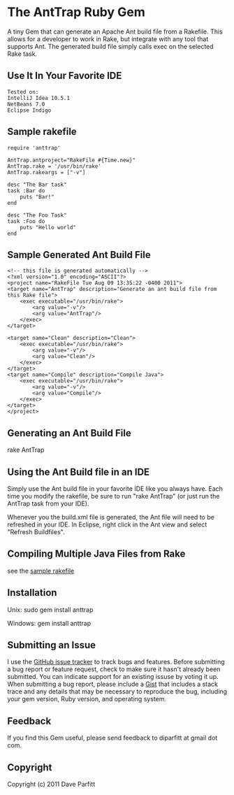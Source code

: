 The AntTrap Ruby Gem
====================
A tiny Gem that can generate an Apache Ant build file from a Rakefile. This allows for a developer to
work in Rake, but integrate with any tool that supports Ant. The generated build file simply calls
exec on the selected Rake task. 

Use It In Your Favorite IDE
---
	Tested on:
	IntelliJ Idea 10.5.1
	NetBeans 7.0
	Eclipse Indigo


Sample rakefile
---
	require 'anttrap'
	
	AntTrap.antproject="RakeFile #{Time.new}"
	AntTrap.rake = '/usr/bin/rake'
	AntTrap.rakeargs = ["-v"]
	
	desc "The Bar task"
	task :Bar do
		puts "Bar!"
	end
	
	desc "The Foo Task"
	task :Foo do 
		puts "Hello world"
	end


Sample Generated Ant Build File
---
	<!-- this file is generated automatically -->
	<?xml version="1.0" encoding="ASCII"?>
	<project name="RakeFile Tue Aug 09 13:35:22 -0400 2011">
	<target name="AntTrap" description="Generate an ant build file from this Rake file">
		<exec executable="/usr/bin/rake">
			<arg value="-v"/>
			<arg value="AntTrap"/>
		</exec>
	</target>
	
	<target name="Clean" description="Clean">
		<exec executable="/usr/bin/rake">
			<arg value="-v"/>
			<arg value="Clean"/>
		</exec>
	</target>
	<target name="Compile" description="Compile Java">
		<exec executable="/usr/bin/rake">
			<arg value="-v"/>
			<arg value="Compile"/>
		</exec>
	</target>
	</project>



Generating an Ant Build File
---
rake AntTrap


Using the Ant Build file in an IDE
---
Simply use the Ant build file in your favorite IDE like you always have. Each time you modify the rakefile, be sure to run "rake AntTrap" (or just run the AntTrap task from your IDE). 

Whenever you the build.xml file is generated, the Ant file will need to be
refreshed in your IDE. In Eclipse, right click in the Ant view and select "Refresh Buildfiles".


Compiling Multiple Java Files from Rake
---
see the [sample rakefile](https://github.com/metadave/anttrap/blob/master/samples/rakefile)



Installation
---
Unix:
sudo gem install anttrap

Windows:
gem install anttrap

Submitting an Issue
---
I use the [GitHub issue tracker](http://github.com/metadave/anttrap/issues) to track bugs and
features. Before submitting a bug report or feature request, check to make sure it hasn't already
been submitted. You can indicate support for an existing issuse by voting it up. When submitting a
bug report, please include a [Gist](http://gist.github.com/) that includes a stack trace and any
details that may be necessary to reproduce the bug, including your gem version, Ruby version, and
operating system. 

Feedback
---
If you find this Gem useful, please send feedback to diparfitt at gmail dot com.

Copyright
---
Copyright (c) 2011 Dave Parfitt

